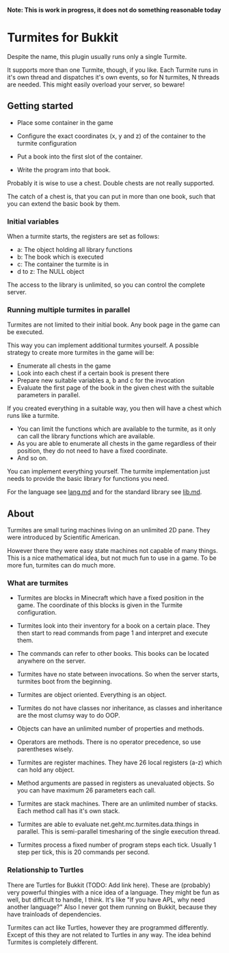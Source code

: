 **Note: This is work in progress, it does not do something reasonable today**

# Turmites for Bukkit

Despite the name, this plugin usually runs only a single Turmite.

It supports more than one Turmite, though, if you like.  Each Turmite runs in it's own thread and dispatches it's own events, so for N turmites, N threads are needed.  This might easily overload your server, so beware!


## Getting started

- Place some container in the game

- Configure the exact coordinates (x, y and z) of the container to the turmite configuration

- Put a book into the first slot of the container.

- Write the program into that book.

Probably it is wise to use a chest.  Double chests are not really supported.

The catch of a chest is, that you can put in more than one book, such that you can extend the basic book by them.

### Initial variables

When a turmite starts, the registers are set as follows:

- a: The object holding all library functions
- b: The book which is executed
- c: The container the turmite is in
- d to z: The NULL object

The access to the library is unlimited, so you can control the complete server.


### Running multiple turmites in parallel

Turmites are not limited to their initial book.  Any book page in the game can be executed.

This way you can implement additional turmites yourself.  A possible strategy to create more turmites in the game will be:

- Enumerate all chests in the game
- Look into each chest if a certain book is present there
- Prepare new suitable variables a, b and c for the invocation
- Evaluate the first page of the book in the given chest with the suitable parameters in parallel.

If you created everything in a suitable way, you then will have a chest which runs like a turmite.

- You can limit the functions which are available to the turmite, as it only can call the library functions which are available.
- As you are able to enumerate all chests in the game regardless of their position, they do not need to have a fixed coordinate.
- And so on.

You can implement everything yourself.  The turmite implementation just needs to provide the basic library for functions you need.

For the language see [lang.md](lang,md) and for the standard library see [lib.md](lib.md).


## About

Turmites are small turing machines living on an unlimited 2D pane.  They were introduced by Scientific American.

However there they were easy state machines not capable of many things.  This is a nice mathematical idea, but not much fun to use in a game.  To be more fun, turmites can do much more.


### What are turmites

- Turmites are blocks in Minecraft which have a fixed position in the game.  The coordinate of this blocks is given in the Turmite configuration.

- Turmites look into their inventory for a book on a certain place.  They then start to read commands from page 1 and interpret and execute them.

- The commands can refer to other books.  This books can be located anywhere on the server.

- Turmites have no state between invocations.  So when the server starts, turmites boot from the beginning.

- Turmites are object oriented.  Everything is an object.

- Turmites do not have classes nor inheritance, as classes and inheritance are the most clumsy way to do OOP.

- Objects can have an unlimited number of properties and methods.

- Operators are methods.  There is no operator precedence, so use parentheses wisely.

- Turmites are register machines.  They have 26 local registers (a-z) which can hold any object.

- Method arguments are passed in registers as unevaluated objects.  So you can have maximum 26 parameters each call.

- Turmites are stack machines.  There are an unlimited number of stacks.  Each method call has it's own stack.

- Turmites are able to evaluate net.geht.mc.turmites.data.things in parallel.  This is semi-parallel timesharing of the single execution thread.

- Turmites process a fixed number of program steps each tick.  Usually 1 step per tick, this is 20 commands per second.



### Relationship to Turtles

There are Turtles for Bukkit (TODO: Add link here).  These are (probably) very powerful thingies with a nice idea of a language.  They might be fun as well, but difficult to handle, I think.  It's like "If you have APL, why need another language?"  Also I never got them running on Bukkit, because they have trainloads of dependencies.

Turmites can act like Turtles, however they are programmed differently.  Except of this they are not related to Turtles in any way.  The idea behind Turmites is completely different.
